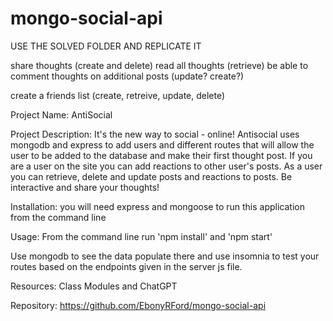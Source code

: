 # mongo-social-api

USE THE SOLVED FOLDER AND REPLICATE IT 

share thoughts (create and delete)
read all thoughts (retrieve)
be able to comment thoughts on additional posts (update? create?)

create a friends list (create, retreive, update, delete)

Project Name: AntiSocial

Project Description:
It's the new way to social - online! Antisocial uses mongodb and express to add users and different routes that will allow the user to be added to the database and make their first thought post. If you are a user on the site you can add reactions to other user's posts. As a user you can retrieve, delete and update posts and reactions to posts. Be interactive and share your thoughts!

Installation:
you will need express and mongoose to run this application from the command line

Usage:
From the command line run 'npm install' and 'npm start'

Use mongodb to see the data populate there and use insomnia to test your routes based on the endpoints given in the server js file.

Resources:
Class Modules and ChatGPT

Repository: https://github.com/EbonyRFord/mongo-social-api
